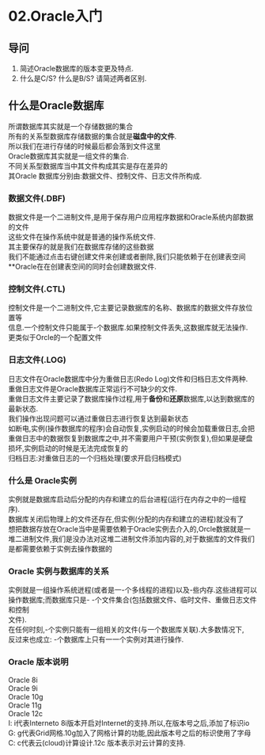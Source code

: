 # 02.Oracle入门

<a name="s9NLS"></a>
## 导问
1. 简述Oracle数据库的版本变更及特点.<br />
1. 什么是C/S? 什么是B/S? 请简述两者区别.

<a name="Xc296"></a>
## 什么是Oracle数据库
所谓数据库其实就是一个存储数据的集合<br />所有的关系型数据库存储数据的集合就是**磁盘中的文件**.<br />所以我们在进行存储的时候最后都会落到文件这里<br />Oracle数据库其实就是一组文件的集合.<br />不同关系型数据库当中其文件构成其实是存在差异的<br />其Oracle 数据库分别由:数据文件、控制文件、日志文件所构成.

<a name="drTJW"></a>
### 数据文件(.DBF)
数据文件是一个二进制文件,是用于保存用户应用程序数据和Oracle系统内部数据的文件<br />这些文件在操作系统中就是普通的操作系统文件.<br />其主要保存的就是我们在数据库存储的这些数据<br />我们不能通过点击右键创建文件来创建或者删除,我们只能依赖于在创建表空间**Oracle在在创建表空间的同时会创建数据文件.
<a name="8dDSb"></a>
### 控制文件(.CTL)
控制文件是一个二进制文件,它主要记录数据库的名称、数据库的数据文件存放位置等<br />信息.一个控制文件只能属于-个数据库.如果控制文件丢失,这数据库就无法操作.<br />更类似于Orcle的一个配置文件
<a name="0QrGP"></a>
### 日志文件(.LOG)
日志文件在Oracle数据库中分为重做日志(Redo Log)文件和归档日志文件两种.<br />重做日志文件是Oracle数据库正常运行不可缺少的文件.<br />重做日志文件主要记录了数据库操作过程,用于**备份**和**还原**数据库,以达到数据库的最新状态.<br />我们操作出现问题可以通过重做日志进行恢复达到最新状态<br />如断电,实例(操作数据库的程序)会自动恢复,实例启动的时候会加载重做日志,会把重做日志中的数据恢复到数据库之中,并不需要用户干预(实例恢复),但如果是硬盘损坏,实例启动的时候是无法完成恢复的<br />归档日志:对重做日志的一个归档处理(要求开启归档模式)

<a name="IPwBe"></a>
### 什么是 Oracle实例
实例就是数据库启动后分配的内存和建立的后台进程(运行在内存之中的一组程序).<br />数据库关闭后物理上的文件还存在,但实例(分配的内存和建立的进程)就没有了<br />想把数据存放在Oracle当中是需要依赖于Oracle实例去介入的,Orcle数据就是一堆二进制文件,我们是没办法对这堆二进制文件添加内容的,对于数据库的文件我们是都需要依赖于实例去操作数据的

<a name="DwfMZ"></a>
### Oracle 实例与数据库的关系
实例就是一组操作系统迸程(或者是一-个多线程的进程)以及-些内存.这些进程可以<br />操作数据库;而数据库只是- -个文件集合(包括数据文件、临时文件、重做日志文件和控制<br />文件).<br />在任何时刻,-个实例只能有一组相关的文件(与一个数据库关联).大多数情况下,<br />反过来也成立: -个数据库上只有一一个实例对其进行操作.

<a name="ouknw"></a>
### Oracle 版本说明
Oracle 8i<br />Oracle 9i<br />Oracle 10g<br />Oracle 11g<br />Oracle 12c<br />I: i代表Interneto 8i版本开启对Internet的支持.所以,在版本号之后,添加了标识io<br />G: g代表Grid网格.10g加入了网格计算的功能,因此版本号之后的标识使用了字母<br />C: c代表云(cloud)计算设计.12c 版本表示对云计算的支持.
